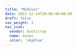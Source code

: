 ```yaml
---
title: "Modules"
date: 2022-12-14T20:00:46+08:00
draft: false
nav_weight: 3
nav_icon:
  vendor: bootstrap
  name: boxes
  color: 'skyblue'
---
```

